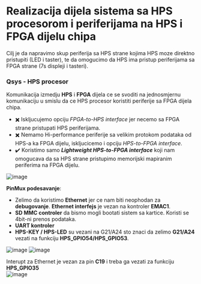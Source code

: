 # Realizacija dijela sistema sa HPS procesorom i periferijama na HPS i FPGA dijelu chipa
Cilj je da napravimo skup periferija sa HPS strane kojima HPS moze direktno pristupiti (LED i taster), te da omogucimo da 
HPS ima pristup periferijama sa FPGA strane (7s displeji i tasteri).

### Qsys - HPS procesor
Komunikacija izmedju **HPS** i **FPGA** dijela ce se svoditi na jednosmjernu komunikaciju u smislu da ce HPS procesor koristiti
periferije sa FPGA dijela chipa.</br>
 - ✖️ Iskljucujemo opciju *FPGA-to-HPS interface* jer necemo sa FPGA strane pristupati HPS periferijama.</br>
 - ✖️ Nemamo Hi-performance periferije sa velikim protokom podataka od HPS-a ka FPGA dijelu, iskljucicemo i opciju *HPS-to-FPGA interface*.</br>
 - ✔️ Koristimo samo ***Lightweight HPS-to-FPGA interface*** koji nam omogucava da sa HPS strane pristupimo memorijski mapiranim periferima na FPGA dijelu.

![image](https://github.com/user-attachments/assets/dc798d97-d827-4ffe-ae07-9df3c3f8c041)

**PinMux podesavanje**:

- Zelimo da koristimo **Ethernet** jer ce nam biti neophodan za **debugovanje**. **Ethernet interfejs** je vezan na kontroler **EMAC1**.
- **SD MMC controler** da bismo mogli bootati sistem sa kartice. Koristi se 4bit-ni prenos podataka.
- **UART kontroler**
- **HPS-KEY / HPS-LED** su vezani na G21/A24 sto znaci da zelimo **G21/A24** vezati na funkciju **HPS_GPIO54/HPS_GPIO53**.

![image](https://github.com/user-attachments/assets/92a4c1ce-1f51-4d36-ad1e-51ad72274fdb)
![image](https://github.com/user-attachments/assets/d8f164cc-eb60-4254-825e-0ea5b868ee9b)

Interupt za Ethernet je vezan za pin **C19** i treba ga vezati za funkciju **HPS_GPIO35**</br>
![image](https://github.com/user-attachments/assets/d2b4b59d-a4aa-4838-993d-e00e74ae91fd)
